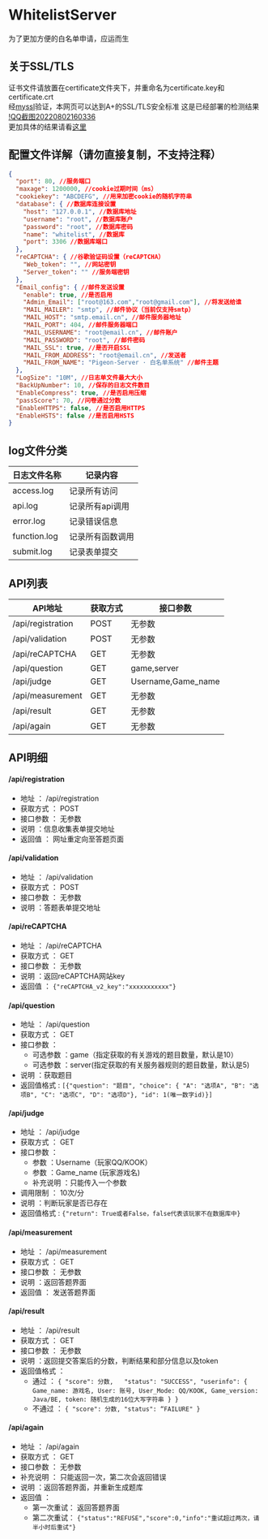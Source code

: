 # WhitelistServer
为了更加方便的白名单申请，应运而生

## 关于SSL/TLS
证书文件请放置在certificate文件夹下，并重命名为certificate.key和certificate.crt  
经[myssl](https://myssl.com/)验证，本网页可以达到A+的SSL/TLS安全标准
这是已经部署的检测结果
 [!QQ截图20220802160336](/wiki/182324639-ba589f81-2706-4a6c-a976-0358f0a1b844.png)  
更加具体的结果请看[这里](/wiki/myssl.png)

## 配置文件详解（请勿直接复制，不支持注释）

```json
{
  "port": 80, //服务端口
  "maxage": 1200000, //cookie过期时间（ms）
  "cookiekey": "ABCDEFG", //用来加密cookie的随机字符串
  "database": { //数据库连接设置
    "host": "127.0.0.1", //数据库地址
    "username": "root", //数据库账户
    "password": "root", //数据库密码
    "name": "whitelist", //数据库
    "port": 3306 //数据库端口
  },
  "reCAPTCHA": { //谷歌验证码设置（reCAPTCHA）
    "Web_token": "", //网站密钥
    "Server_token": "" //服务端密钥
  },
  "Email_config": { //邮件发送设置
    "enable": true, //是否启用
    "Admin_Email": ["root@163.com","root@gmail.com"], //将发送给谁
    "MAIL_MAILER": "smtp", //邮件协议（当前仅支持smtp）
    "MAIL_HOST": "smtp.email.cn", //邮件服务器地址
    "MAIL_PORT": 404, //邮件服务器端口
    "MAIL_USERNAME": "root@email.cn", //邮件账户
    "MAIL_PASSWORD": "root", //邮件密码
    "MAIL_SSL": true, //是否开启SSL
    "MAIL_FROM_ADDRESS": "root@email.cn", //发送者
    "MAIL_FROM_NAME": "Pigeon-Server · 白名单系统" //邮件主题
  },
  "LogSize": "10M", //日志单文件最大大小
  "BackUpNumber": 10, //保存的日志文件数目
  "EnableCompress": true, //是否启用压缩
  "passScore": 70, //问卷通过分数
  "EnableHTTPS": false, //是否启用HTTPS
  "EnableHSTS": false //是否启用HSTS
}

```

## log文件分类

| 日志文件名称           | 记录内容          |
| ----------------- | ----------------- |
| access.log | 记录所有访问     |
| api.log   | 记录所有api调用     |
| error.log     | 记录错误信息      | 
| function.log       | 记录所有函数调用      |
| submit.log  | 记录表单提交      | 

## API列表

| API地址           | 获取方式 | 接口参数          |
| ----------------- | -------- | ----------------- |
| /api/registration | POST     | 无参数            |
| /api/validation   | POST     | 无参数            |
| /api/reCAPTCHA    | GET      | 无参数       |
| /api/question     | GET      | game,server       |
| /api/judge        | GET      | Username,Game_name |
| /api/measurement  | GET      | 无参数            |
| /api/result       | GET      | 无参数            |
| /api/again        | GET      | 无参数            |

## API明细

#### **/api/registration**
  * 地址 ： /api/registration
  * 获取方式 ： POST
  * 接口参数 ： 无参数
  * 说明 ：信息收集表单提交地址
  * 返回值 ： 网址重定向至答题页面
#### **/api/validation**
  * 地址 ： /api/validation
  * 获取方式 ： POST
  * 接口参数 ： 无参数
  * 说明 ：答题表单提交地址
#### **/api/reCAPTCHA**
  * 地址 ： /api/reCAPTCHA
  * 获取方式 ： GET
  * 接口参数 ： 无参数
  * 说明 ：返回reCAPTCHA网站key
  * 返回值 ： `{"reCAPTCHA_v2_key":"xxxxxxxxxxx"}`
#### **/api/question**
  * 地址 ： /api/question
  * 获取方式 ： GET
  * 接口参数 ： 
     * 可选参数 ：game（指定获取的有关游戏的题目数量，默认是10）
     * 可选参数 ：server(指定获取的有关服务器规则的题目数量，默认是5)
  * 说明 ：获取题目
  * 返回值格式 : 
  `[{"question": "题目",
    "choice": {
    "A": "选项A",
    "B": "选项B",
    "C": "选项C",
    "D": "选项D"},
    "id": 1(唯一数字id)}]`
#### **/api/judge**
  * 地址 ： /api/judge
  * 获取方式 ： GET
  * 接口参数 ： 
     * 参数 ：Username（玩家QQ/KOOK）
     * 参数 ：Game_name (玩家游戏名)
     * 补充说明 ：只能传入一个参数
  * 调用限制 ： 10次/分
  * 说明 ：判断玩家是否已存在
  * 返回值格式 : `{"return": True或者False，false代表该玩家不在数据库中}`
#### **/api/measurement**
  * 地址 ： /api/measurement
  * 获取方式 ： GET
  * 接口参数 ： 无参数
  * 说明 ：返回答题界面
  * 返回值 ： 发送答题界面
#### **/api/result**
  * 地址 ： /api/result
  * 获取方式 ： GET
  * 接口参数 ： 无参数
  * 说明 ：返回提交答案后的分数，判断结果和部分信息以及token
  * 返回值格式 ： 
    * 通过 ： 
    `{
        "score": 分数,  
        "status": "SUCCESS",
        "userinfo": {
            Game_name: 游戏名,
            User: 账号,
            User_Mode: QQ/KOOK,
            Game_version: Java/BE,
            token: 随机生成的16位大写字符串
        }
    }`
    * 不通过 ：
    `{
        "score": 分数,
        "status": “FAILURE"
    }`
#### **/api/again**
  * 地址 ： /api/again
  * 获取方式 ： GET
  * 接口参数 ： 无参数
  * 补充说明 ： 只能返回一次，第二次会返回错误
  * 说明 ：返回答题界面，并重新生成题库
  * 返回值 ： 
    * 第一次重试： 返回答题界面 
    * 第二次重试： `{"status":"REFUSE","score":0,"info":"重试超过两次，请半小时后重试"}`
